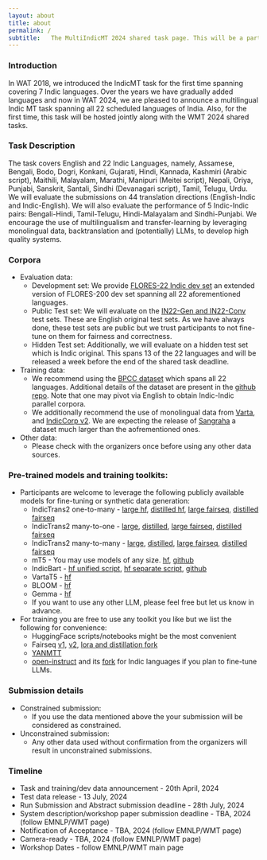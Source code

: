 ```yaml
---
layout: about
title: about
permalink: /
subtitle:   The MultiIndicMT 2024 shared task page. This will be a part of WAT 2024, hosted alongside WMT 2024.
---
```


### Introduction

In WAT 2018, we introduced the IndicMT task for the first time spanning covering 7 Indic languages. Over the years we have gradually added languages and now in WAT 2024, we are pleased to announce a multilingual Indic MT task spanning all 22 scheduled languages of India. Also, for the first time, this task will be hosted jointly along with the WMT 2024 shared tasks.

### Task Description

The task covers English and 22 Indic Languages, namely, Assamese, Bengali, Bodo, Dogri, Konkani, Gujarati, Hindi, Kannada, Kashmiri (Arabic script), Maithili, Malayalam, Marathi, Manipuri (Meitei script), Nepali, Oriya, Punjabi, Sanskrit, Santali, Sindhi (Devanagari script), Tamil, Telugu, Urdu. We will evaluate the submissions on 44 translation directions (English-Indic and Indic-English). We will also evaluate the performance of 5 Indic-Indic pairs: Bengali-Hindi, Tamil-Telugu, Hindi-Malayalam and Sindhi-Punjabi. We encourage the use of multilingualism and transfer-learning by leveraging monolingual data, backtranslation and (potentially) LLMs, to develop high quality systems.

### Corpora

* Evaluation data: 
	* Development set: We provide [FLORES-22 Indic dev set](https://indictrans2-public.objectstore.e2enetworks.net/flores-22_dev.zip) an extended version of FLORES-200 dev set spanning all 22 aforementioned languages.
	* Public Test set: We will evaluate on the [IN22-Gen and IN22-Conv](https://indictrans2-public.objectstore.e2enetworks.net/IN22_testset.zip) test sets. These are English original test sets. As we have always done, these test sets are public but we trust participants to not fine-tune on them for fairness and correctness.
	* Hidden Test set: Additionally, we will evaluate on a hidden test set which is Indic original. This spans 13 of the 22 languages and will be released a week before the end of the shared task deadline. 
* Training data:
	* We recommend using the [BPCC dataset](https://ai4bharat.iitm.ac.in/bpcc/) which spans all 22 languages. Additional details of the dataset are present in the [github repo](https://github.com/AI4Bharat/IndicTrans2). Note that one may pivot via English to obtain Indic-Indic parallel corpora.
	* We additionally recommend the use of monolingual data from [Varta](https://huggingface.co/datasets/rahular/varta), and [IndicCorp v2](https://github.com/AI4Bharat/IndicBERT/tree/main#indiccorp-v2). We are expecting the release of [Sangraha](https://github.com/AI4Bharat/IndicLLMSuite) a dataset much larger than the aofrementioned ones.
* Other data:
	* Please check with the organizers once before using any other data sources.

### Pre-trained models and training toolkits:
* Participants are welcome to leverage the following publicly available models for fine-tuning or synthetic data generation: 
	* IndicTrans2 one-to-many - [large hf](https://huggingface.co/ai4bharat/indictrans2-en-indic-1B), [distilled hf](https://huggingface.co/ai4bharat/indictrans2-en-indic-dist-200M), [large fairseq](https://indictrans2-public.objectstore.e2enetworks.net/it2_preprint_ckpts/en-indic-preprint.zip), [distilled fairseq](https://indictrans2-public.objectstore.e2enetworks.net/it2_distilled_ckpts/en-indic.zip)
	* IndicTrans2 many-to-one - [large](https://huggingface.co/ai4bharat/indictrans2-indic-en-1B), [distilled](https://huggingface.co/ai4bharat/indictrans2-indic-en-dist-200M), [large fairseq](https://indictrans2-public.objectstore.e2enetworks.net/it2_preprint_ckpts/indic-en-preprint.zip), [distilled fairseq](https://indictrans2-public.objectstore.e2enetworks.net/it2_distilled_ckpts/indic-en.zip)
	* IndicTrans2 many-to-many - [large](https://huggingface.co/ai4bharat/indictrans2-indic-indic-1B), [distilled](https://huggingface.co/ai4bharat/indictrans2-indic-indic-dist-320M), [large fairseq](https://indictrans2-public.objectstore.e2enetworks.net/it2_preprint_ckpts/indic-indic.zip), [distilled fairseq](https://indictrans2-public.objectstore.e2enetworks.net/it2_distilled_ckpts/indic-indic.zip)
	* mT5 - You may use models of any size. [hf](https://huggingface.co/docs/transformers/en/model_doc/mt5), [github](https://github.com/google-research/multilingual-t5)
	* IndicBart - [hf unified script](https://huggingface.co/ai4bharat/IndicBART), [hf separate script](https://huggingface.co/ai4bharat/IndicBARTSS), [github](https://github.com/AI4Bharat/indic-bart)
	* VartaT5 - [hf](https://huggingface.co/rahular/varta-t5)
	* BLOOM - [hf](https://huggingface.co/docs/transformers/model_doc/bloom)
	* Gemma - [hf](https://huggingface.co/docs/transformers/en/model_doc/gemma)
	* If you want to use any other LLM, please feel free but let us know in advance.
* For training you are free to use any toolkit you like but we list the following for convenience:
	* HuggingFace scripts/notebooks might be the most convenient
	* Fairseq [v1](https://github.com/facebookresearch/fairseq), [v2](https://github.com/facebookresearch/fairseq2), [lora and distillation fork](https://github.com/VarunGumma/fairseq)
	* [YANMTT](https://github.com/prajdabre/yanmtt)
	* [open-instruct](https://github.com/allenai/open-instruct/tree/main) and its [fork](https://github.com/AI4Bharat/IndicInstruct) for Indic languages if you plan to fine-tune LLMs.

### Submission details

* Constrained submission:
	* If you use the data mentioned above the your submission will be considered as constrained.
* Unconstrained submission:
	* Any other data used without confirmation from the organizers will result in unconstrained submissions.


### Timeline

* Task and training/dev data announcement - 20th April, 2024
* Test data release - 13 July, 2024
* Run Submission and Abstract submission deadline - 28th July, 2024
* System description/workshop paper submission deadline - TBA, 2024 (follow EMNLP/WMT page)
* Notification of Acceptance - TBA, 2024 (follow EMNLP/WMT page)
* Camera-ready - TBA, 2024 (follow EMNLP/WMT page)
* Workshop Dates - follow EMNLP/WMT main page
